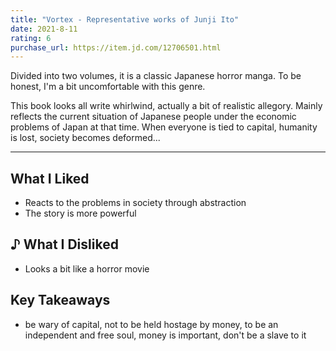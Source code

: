 ```yaml
---
title: "Vortex - Representative works of Junji Ito"
date: 2021-8-11
rating: 6
purchase_url: https://item.jd.com/12706501.html
---
```


Divided into two volumes, it is a classic Japanese horror manga. To be honest, I'm a bit uncomfortable with this genre.

This book looks all write whirlwind, actually a bit of realistic allegory. Mainly reflects the current situation of Japanese people under the economic problems of Japan at that time. When everyone is tied to capital, humanity is lost, society becomes deformed...

<!--more-->


---

## What I Liked

- Reacts to the problems in society through abstraction
- The story is more powerful

## ♪ What I Disliked

- Looks a bit like a horror movie

## Key Takeaways

- be wary of capital, not to be held hostage by money, to be an independent and free soul, money is important, don't be a slave to it
